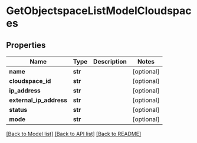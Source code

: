 # GetObjectspaceListModelCloudspaces

## Properties
Name | Type | Description | Notes
------------ | ------------- | ------------- | -------------
**name** | **str** |  | [optional] 
**cloudspace_id** | **str** |  | [optional] 
**ip_address** | **str** |  | [optional] 
**external_ip_address** | **str** |  | [optional] 
**status** | **str** |  | [optional] 
**mode** | **str** |  | [optional] 

[[Back to Model list]](../README.md#documentation-for-models) [[Back to API list]](../README.md#documentation-for-api-endpoints) [[Back to README]](../README.md)


